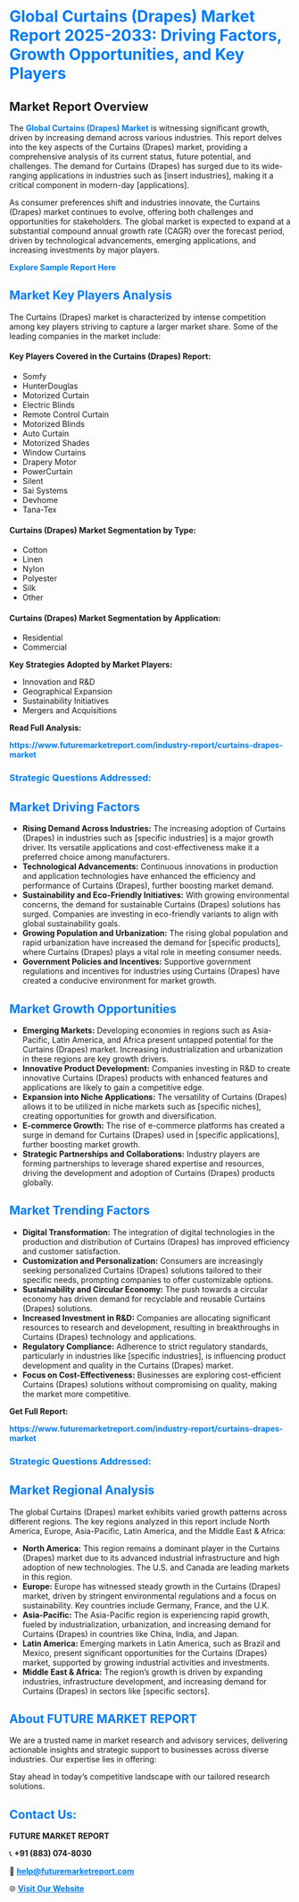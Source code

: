 <h1 style="color: #007BFF;">Global Curtains (Drapes) Market Report 2025-2033: Driving Factors, Growth Opportunities, and Key Players</h1>

<section id="overview">
<h2>Market Report Overview</h2>
<p>The <a href="https://www.futuremarketreport.com/industry-report/curtains-drapes-market" style="color: #007BFF; text-decoration: none;"><strong>Global Curtains (Drapes) Market</strong></a> is witnessing significant growth, driven by increasing demand across various industries. This report delves into the key aspects of the Curtains (Drapes) market, providing a comprehensive analysis of its current status, future potential, and challenges. The demand for Curtains (Drapes) has surged due to its wide-ranging applications in industries such as [insert industries], making it a critical component in modern-day [applications].</p>
<p>As consumer preferences shift and industries innovate, the Curtains (Drapes) market continues to evolve, offering both challenges and opportunities for stakeholders. The global market is expected to expand at a substantial compound annual growth rate (CAGR) over the forecast period, driven by technological advancements, emerging applications, and increasing investments by major players.</p>
</section>

<section id="overview">
<p><a href="https://www.futuremarketreport.com/request-sample/reportId=88399" style="color: #007BFF; text-decoration: none;"><strong>Explore Sample Report Here</strong></a></p>
</section>

<section id="key-players">
<h2 style="color: #007BFF;">Market Key Players Analysis</h2>
<p>The Curtains (Drapes) market is characterized by intense competition among key players striving to capture a larger market share. Some of the leading companies in the market include:</p>
<h4>Key Players Covered in the Curtains (Drapes) Report:</h4>
<ul><li>Somfy</li><li>HunterDouglas</li><li>Motorized Curtain</li><li>Electric Blinds</li><li>Remote Control Curtain</li><li>Motorized Blinds</li><li>Auto Curtain</li><li>Motorized Shades</li><li>Window Curtains</li><li>Drapery Motor</li><li>PowerCurtain</li><li>Silent</li><li>Sai Systems</li><li>Devhome</li><li>Tana-Tex</li></ul>
<h4>Curtains (Drapes) Market Segmentation by Type:</h4>
<ul><li>Cotton</li><li>Linen</li><li>Nylon</li><li>Polyester</li><li>Silk</li><li>Other</li></ul>

<h4>Curtains (Drapes) Market Segmentation by Application:</h4>
<ul><li>Residential</li><li>Commercial</li></ul>
<p><strong>Key Strategies Adopted by Market Players:</strong></p>
<ul>
<li>Innovation and R&D</li>
<li>Geographical Expansion</li>
<li>Sustainability Initiatives</li>
<li>Mergers and Acquisitions</li>
</ul>
</section>

<section>
<p><strong>Read Full Analysis: </strong></p><a href="https://www.futuremarketreport.com/industry-report/curtains-drapes-market" style="color: #007BFF; text-decoration: none;"><strong>https://www.futuremarketreport.com/industry-report/curtains-drapes-market</strong></a>
<h3 style="color: #007BFF;">Strategic Questions Addressed:</h3>
</section>

<section id="driving-factors">
<h2 style="color: #007BFF;">Market Driving Factors</h2>
<ul>
<li><strong>Rising Demand Across Industries:</strong> The increasing adoption of Curtains (Drapes) in industries such as [specific industries] is a major growth driver. Its versatile applications and cost-effectiveness make it a preferred choice among manufacturers.</li>
<li><strong>Technological Advancements:</strong> Continuous innovations in production and application technologies have enhanced the efficiency and performance of Curtains (Drapes), further boosting market demand.</li>
<li><strong>Sustainability and Eco-Friendly Initiatives:</strong> With growing environmental concerns, the demand for sustainable Curtains (Drapes) solutions has surged. Companies are investing in eco-friendly variants to align with global sustainability goals.</li>
<li><strong>Growing Population and Urbanization:</strong> The rising global population and rapid urbanization have increased the demand for [specific products], where Curtains (Drapes) plays a vital role in meeting consumer needs.</li>
<li><strong>Government Policies and Incentives:</strong> Supportive government regulations and incentives for industries using Curtains (Drapes) have created a conducive environment for market growth.</li>
</ul>
</section>

<section id="growth-opportunities">
<h2 style="color: #007BFF;">Market Growth Opportunities</h2>
<ul>
<li><strong>Emerging Markets:</strong> Developing economies in regions such as Asia-Pacific, Latin America, and Africa present untapped potential for the Curtains (Drapes) market. Increasing industrialization and urbanization in these regions are key growth drivers.</li>
<li><strong>Innovative Product Development:</strong> Companies investing in R&D to create innovative Curtains (Drapes) products with enhanced features and applications are likely to gain a competitive edge.</li>
<li><strong>Expansion into Niche Applications:</strong> The versatility of Curtains (Drapes) allows it to be utilized in niche markets such as [specific niches], creating opportunities for growth and diversification.</li>
<li><strong>E-commerce Growth:</strong> The rise of e-commerce platforms has created a surge in demand for Curtains (Drapes) used in [specific applications], further boosting market growth.</li>
<li><strong>Strategic Partnerships and Collaborations:</strong> Industry players are forming partnerships to leverage shared expertise and resources, driving the development and adoption of Curtains (Drapes) products globally.</li>
</ul>
</section>

<section id="trending-factors">
<h2 style="color: #007BFF;">Market Trending Factors</h2>
<ul>
<li><strong>Digital Transformation:</strong> The integration of digital technologies in the production and distribution of Curtains (Drapes) has improved efficiency and customer satisfaction.</li>
<li><strong>Customization and Personalization:</strong> Consumers are increasingly seeking personalized Curtains (Drapes) solutions tailored to their specific needs, prompting companies to offer customizable options.</li>
<li><strong>Sustainability and Circular Economy:</strong> The push towards a circular economy has driven demand for recyclable and reusable Curtains (Drapes) solutions.</li>
<li><strong>Increased Investment in R&D:</strong> Companies are allocating significant resources to research and development, resulting in breakthroughs in Curtains (Drapes) technology and applications.</li>
<li><strong>Regulatory Compliance:</strong> Adherence to strict regulatory standards, particularly in industries like [specific industries], is influencing product development and quality in the Curtains (Drapes) market.</li>
<li><strong>Focus on Cost-Effectiveness:</strong> Businesses are exploring cost-efficient Curtains (Drapes) solutions without compromising on quality, making the market more competitive.</li>
</ul>
</section>

<section>
<p><strong>Get Full Report: </strong></p><a href="https://www.futuremarketreport.com/industry-report/curtains-drapes-market" style="color: #007BFF; text-decoration: none;"><strong>https://www.futuremarketreport.com/industry-report/curtains-drapes-market</strong></a>
<h3 style="color: #007BFF;">Strategic Questions Addressed:</h3>
</section>


<section id="regional-analysis">
<h2 style="color: #007BFF;">Market Regional Analysis</h2>
<p>The global Curtains (Drapes) market exhibits varied growth patterns across different regions. The key regions analyzed in this report include North America, Europe, Asia-Pacific, Latin America, and the Middle East & Africa:</p>
<ul>
<li><strong>North America:</strong> This region remains a dominant player in the Curtains (Drapes) market due to its advanced industrial infrastructure and high adoption of new technologies. The U.S. and Canada are leading markets in this region.</li>
<li><strong>Europe:</strong> Europe has witnessed steady growth in the Curtains (Drapes) market, driven by stringent environmental regulations and a focus on sustainability. Key countries include Germany, France, and the U.K.</li>
<li><strong>Asia-Pacific:</strong> The Asia-Pacific region is experiencing rapid growth, fueled by industrialization, urbanization, and increasing demand for Curtains (Drapes) in countries like China, India, and Japan.</li>
<li><strong>Latin America:</strong> Emerging markets in Latin America, such as Brazil and Mexico, present significant opportunities for the Curtains (Drapes) market, supported by growing industrial activities and investments.</li>
<li><strong>Middle East & Africa:</strong> The region’s growth is driven by expanding industries, infrastructure development, and increasing demand for Curtains (Drapes) in sectors like [specific sectors].</li>
</ul>
</section>

<footer>
<h2 style="color: #007BFF;">About FUTURE MARKET REPORT</h2>
<p>We are a trusted name in market research and advisory services, delivering actionable insights and strategic support to businesses across diverse industries. Our expertise lies in offering:</p>

<p>Stay ahead in today’s competitive landscape with our tailored research solutions.</p>

<h2 style="color: #007BFF;">Contact Us:</h2>
<p><strong>FUTURE MARKET REPORT</strong></p>
<p>📞 <strong>+91 (883) 074-8030</strong></p>
<p>📧 <strong><a href="mailto:help@futuremarketreport.com" style="color: #007BFF;">help@futuremarketreport.com</a></strong></p>
<p>🌐 <strong><a href="https://www.futuremarketreport.com/" style="color: #007BFF;">Visit Our Website</a></strong></p>
</footer>